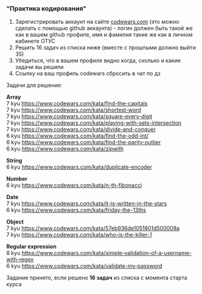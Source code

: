 ### "Практика кодирования"

1. Зарегистрировать аккаунт на сайте [codewars.com](https://www.codewars.com/) (это можно сделать с помощью github аккаунта) - логин должен быть такой же как в вашем github профиле, имя и фамилия такие же как в личном кабинете ОТУС
2. Решить 16 задач из списка ниже (вместе с прошлыми должно выйти 35)
3. Убедиться, что в вашем профиле видно когда, сколько и какие задачи вы решили
4. Ссылку на ваш профиль codewars сбросить в чат по дз

Задачи для решения:

**Array**  
7 kyu https://www.codewars.com/kata/find-the-capitals  
7 kyu https://www.codewars.com/kata/shortest-word  
7 kyu https://www.codewars.com/kata/square-every-digit  
7 kyu https://www.codewars.com/kata/playing-with-sets-intersection  
7 kyu https://www.codewars.com/kata/divide-and-conquer  
6 kyu https://www.codewars.com/kata/find-the-odd-int/  
6 kyu https://www.codewars.com/kata/find-the-parity-outlier  
6 kyu https://www.codewars.com/kata/zipwith

**String**  
6 kyu https://www.codewars.com/kata/duplicate-encoder

**Number**  
6 kyu https://www.codewars.com/kata/n-th-fibonacci

**Date**  
7 kyu https://www.codewars.com/kata/it-is-written-in-the-stars  
6 kyu https://www.codewars.com/kata/friday-the-13ths

**Object**  
7 kyu https://www.codewars.com/kata/57eb936de1051801d500008a  
7 kyu https://www.codewars.com/kata/who-is-the-killer-1

**Regular expression**  
8 kyu https://www.codewars.com/kata/simple-validation-of-a-username-with-regex  
6 kyu https://www.codewars.com/kata/validate-my-password

Задание принято, если решено **16 задач** из списка с момента старта курса
